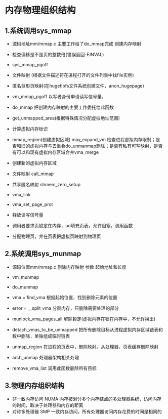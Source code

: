 # 内存物理组织结构

## 1.系统调用sys_mmap
- 源码地址mm/mmap.c 主要工作给了do\_mmap完成 创建内存映射

- 检查偏移是不是页的整数倍(错误返回-EINVAL)
- sys_mmap_pgoff

- 文件映射 (根据文件描述符在进程打开的文件列表中找file实例)
- 匿名巨形页映射(在hugetlbfs文件系统创建文件，anon_hugepage)
- vm\_mmap\_pgoff 以写者身份申请读写信号量。

- do\_mmap 把创建内存映射的主要工作委托给此函数

- get\_unmapped\_area(根据特殊情况分配虚拟地址范围)
- 计算虚拟内存标识
- mmap\_region(创建虚拟区域) may_expand_vm 检查进程虚拟内存限制；是否和旧的虚拟内存与去重叠do_unmanmap删除；是否有私有可写映射，是否有可以和现有虚拟内存区域合并vma_merge
- 创建新的虚拟内存区域
- 文件映射 call_mmap
- 共享匿名映射 shmem_zero_setup
- vma_link
- vma_set_page_prot

- 释放读写信号量
- 调用者要求页锁定在内存，uo填充页表，允许阻塞，调用函数
- 分配物理页，并在页表把虚拟页映射到物理页

## 2.系统调用sys_munmap
- 源码位置mm/mmap.c 删除内存映射 参数 起始地址和长度

- vm_munmap
- do_munmap
- vma = find_vma 根据起始位置，找到删除元素的位置
- error = __split_vma 分裂内存，只删除需要处理的部分
- munlock_vma_pages_all 解除锁定(虚拟内存在锁在内存中，不允许换出)
- detach_vmas_to_be_unmapped 把所有删除目标从进程虚拟内存区域链表和数中删除，单独组成临时链表
- unmap_region 在进程的页表中，删除映射。从处理器，页表缓存删除映射
- arch_unmap 处理器架构相关处理
- remove_vma_list 调用此函数删除所有目标


## 3.物理内存组织结构
- 非一致内存访问 NUMA 内存被划分多个内存结点的多处理器系统，访问内存的时间，取决于处理器和内存的距离
- 对称多处理器 SMP 一致内存访问，所有处理器访问内存花费的时间是相同的